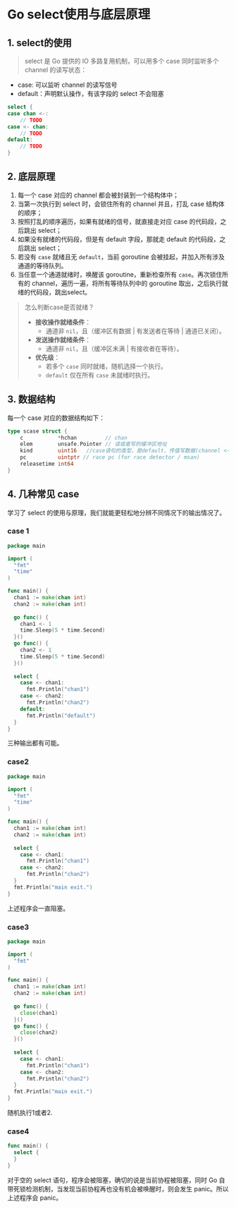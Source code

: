 # Go select使用与底层原理

## 1. select的使用

> select 是 Go 提供的 IO 多路复用机制，可以用多个 case 同时监听多个 channel 的读写状态：

- case: 可以监听 channel 的读写信号
- default：声明默认操作，有该字段的 select 不会阻塞

```go
select {
case chan <-:
    // TODO
case <- chan:
    // TODO
default:
    // TODO
}
```

## 2. 底层原理

1. 每一个 case 对应的 channel 都会被封装到一个结构体中；
2. 当第一次执行到 select 时，会锁住所有的 channel 并且，打乱 case 结构体的顺序；
3. 按照打乱的顺序遍历，如果有就绪的信号，就直接走对应 case 的代码段，之后跳出 select；
4. 如果没有就绪的代码段，但是有 default 字段，那就走 default 的代码段，之后跳出 select；
5. 若没有 `case` 就绪且无 `default`，当前 goroutine 会被挂起，并加入所有涉及通道的等待队列。
6. 当任意一个通道就绪时，唤醒该 goroutine，重新检查所有 `case`。再次锁住所有的 channel，遍历一遍，将所有等待队列中的 goroutine 取出，之后执行就绪的代码段，跳出select。

> 怎么判断case是否就绪？
>
> - **接收操作就绪条件**：
>   - 通道非 `nil`，且（缓冲区有数据 | 有发送者在等待 | 通道已关闭）。
> - **发送操作就绪条件**：
>   - 通道非 `nil`，且（缓冲区未满 | 有接收者在等待）。
> - **优先级**：
>   - 若多个 `case` 同时就绪，随机选择一个执行。
>   - `default` 仅在所有 `case` 未就绪时执行。

## 3. 数据结构

每一个 case 对应的数据结构如下：

```Go
type scase struct {
    c           *hchan         // chan
    elem        unsafe.Pointer // 读或者写的缓冲区地址
    kind        uint16   //case语句的类型，是default、传值写数据(channel <-) 还是  取值读数据(<- channel)
    pc          uintptr // race pc (for race detector / msan)
    releasetime int64
}
```

## 4. 几种常见 case

学习了 select 的使用与原理，我们就能更轻松地分辨不同情况下的输出情况了。

### case 1

```Go
package main

import (
  "fmt"
  "time"
)

func main() {
  chan1 := make(chan int)
  chan2 := make(chan int)
  
  go func() {
    chan1 <- 1
    time.Sleep(5 * time.Second)
  }()
  go func() {
    chan2 <- 1
    time.Sleep(5 * time.Second)
  }()
  
  select {
    case <- chan1:
      fmt.Println("chan1")
    case <- chan2:
      fmt.Println("chan2")
    default:
      fmt.Println("default")
  }
}
```

三种输出都有可能。

### case2

```Go
package main

import (
  "fmt"
  "time"
)

func main() {
  chan1 := make(chan int)
  chan2 := make(chan int)
  
  select {
    case <- chan1:
      fmt.Println("chan1")
    case <- chan2:
      fmt.Println("chan2")
  }
  fmt.Println("main exit.")
}
```

上述程序会一直阻塞。

### case3

```Go
package main

import (
  "fmt"
)

func main() {
  chan1 := make(chan int)
  chan2 := make(chan int)
  
  go func() {
    close(chan1)
  }()
  go func() {
    close(chan2)
  }()
  
  select {
    case <- chan1:
      fmt.Println("chan1")
    case <- chan2:
      fmt.Println("chan2")
  }
  fmt.Println("main exit.")
}
```

随机执行1或者2.

### case4

```Go
func main() {
  select {
  }
}
```

对于空的 select 语句，程序会被阻塞，确切的说是当前协程被阻塞，同时 Go 自带死锁检测机制，当发现当前协程再也没有机会被唤醒时，则会发生 panic。所以上述程序会 panic。